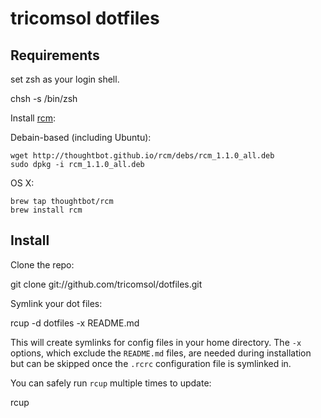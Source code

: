 tricomsol dotfiles
==================

Requirements
------------

set zsh as your login shell.

  chsh -s /bin/zsh

Install [rcm](https://github.com/thoughtbot/rcm):

  Debain-based (including Ubuntu):
    
    wget http://thoughtbot.github.io/rcm/debs/rcm_1.1.0_all.deb
    sudo dpkg -i rcm_1.1.0_all.deb

  OS X:

    brew tap thoughtbot/rcm
    brew install rcm

Install
-------

Clone the repo:

  git clone git://github.com/tricomsol/dotfiles.git

Symlink your dot files:

  rcup -d dotfiles -x README.md

This will create symlinks for config files in your home directory.
The `-x` options, which exclude the `README.md` files, are needed
during installation but can be skipped once the `.rcrc` configuration
file is symlinked in.

You can safely run `rcup` multiple times to update:

  rcup
